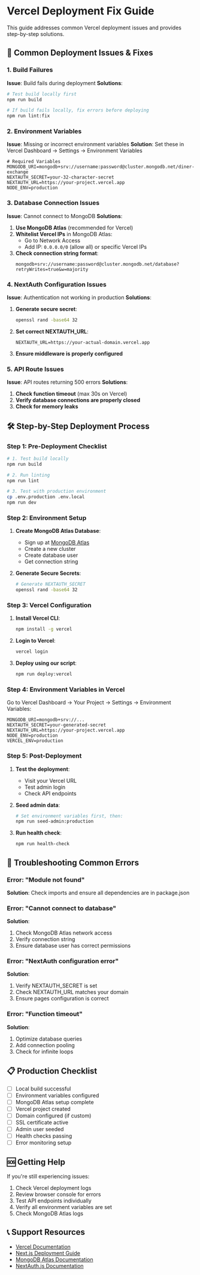 # Vercel Deployment Fix Guide

This guide addresses common Vercel deployment issues and provides step-by-step solutions.

## 🚨 Common Deployment Issues & Fixes

### 1. Build Failures

**Issue**: Build fails during deployment
**Solutions**:

```bash
# Test build locally first
npm run build

# If build fails locally, fix errors before deploying
npm run lint:fix
```

### 2. Environment Variables

**Issue**: Missing or incorrect environment variables
**Solution**: Set these in Vercel Dashboard → Settings → Environment Variables

```env
# Required Variables
MONGODB_URI=mongodb+srv://username:password@cluster.mongodb.net/diner-exchange
NEXTAUTH_SECRET=your-32-character-secret
NEXTAUTH_URL=https://your-project.vercel.app
NODE_ENV=production
```

### 3. Database Connection Issues

**Issue**: Cannot connect to MongoDB
**Solutions**:

1. **Use MongoDB Atlas** (recommended for Vercel)
2. **Whitelist Vercel IPs** in MongoDB Atlas:
   - Go to Network Access
   - Add IP: `0.0.0.0/0` (allow all) or specific Vercel IPs
3. **Check connection string format**:
   ```
   mongodb+srv://username:password@cluster.mongodb.net/database?retryWrites=true&w=majority
   ```

### 4. NextAuth Configuration Issues

**Issue**: Authentication not working in production
**Solutions**:

1. **Generate secure secret**:
   ```bash
   openssl rand -base64 32
   ```

2. **Set correct NEXTAUTH_URL**:
   ```env
   NEXTAUTH_URL=https://your-actual-domain.vercel.app
   ```

3. **Ensure middleware is properly configured**

### 5. API Route Issues

**Issue**: API routes returning 500 errors
**Solutions**:

1. **Check function timeout** (max 30s on Vercel)
2. **Verify database connections are properly closed**
3. **Check for memory leaks**

## 🛠️ Step-by-Step Deployment Process

### Step 1: Pre-Deployment Checklist

```bash
# 1. Test build locally
npm run build

# 2. Run linting
npm run lint

# 3. Test with production environment
cp .env.production .env.local
npm run dev
```

### Step 2: Environment Setup

1. **Create MongoDB Atlas Database**:
   - Sign up at [MongoDB Atlas](https://mongodb.com/atlas)
   - Create a new cluster
   - Create database user
   - Get connection string

2. **Generate Secure Secrets**:
   ```bash
   # Generate NEXTAUTH_SECRET
   openssl rand -base64 32
   ```

### Step 3: Vercel Configuration

1. **Install Vercel CLI**:
   ```bash
   npm install -g vercel
   ```

2. **Login to Vercel**:
   ```bash
   vercel login
   ```

3. **Deploy using our script**:
   ```bash
   npm run deploy:vercel
   ```

### Step 4: Environment Variables in Vercel

Go to Vercel Dashboard → Your Project → Settings → Environment Variables:

```env
MONGODB_URI=mongodb+srv://...
NEXTAUTH_SECRET=your-generated-secret
NEXTAUTH_URL=https://your-project.vercel.app
NODE_ENV=production
VERCEL_ENV=production
```

### Step 5: Post-Deployment

1. **Test the deployment**:
   - Visit your Vercel URL
   - Test admin login
   - Check API endpoints

2. **Seed admin data**:
   ```bash
   # Set environment variables first, then:
   npm run seed-admin:production
   ```

3. **Run health check**:
   ```bash
   npm run health-check
   ```

## 🔧 Troubleshooting Common Errors

### Error: "Module not found"
**Solution**: Check imports and ensure all dependencies are in package.json

### Error: "Cannot connect to database"
**Solution**: 
1. Check MongoDB Atlas network access
2. Verify connection string
3. Ensure database user has correct permissions

### Error: "NextAuth configuration error"
**Solution**:
1. Verify NEXTAUTH_SECRET is set
2. Check NEXTAUTH_URL matches your domain
3. Ensure pages configuration is correct

### Error: "Function timeout"
**Solution**:
1. Optimize database queries
2. Add connection pooling
3. Check for infinite loops

## 📋 Production Checklist

- [ ] Local build successful
- [ ] Environment variables configured
- [ ] MongoDB Atlas setup complete
- [ ] Vercel project created
- [ ] Domain configured (if custom)
- [ ] SSL certificate active
- [ ] Admin user seeded
- [ ] Health checks passing
- [ ] Error monitoring setup

## 🆘 Getting Help

If you're still experiencing issues:

1. Check Vercel deployment logs
2. Review browser console for errors
3. Test API endpoints individually
4. Verify all environment variables are set
5. Check MongoDB Atlas logs

## 📞 Support Resources

- [Vercel Documentation](https://vercel.com/docs)
- [Next.js Deployment Guide](https://nextjs.org/docs/deployment)
- [MongoDB Atlas Documentation](https://docs.atlas.mongodb.com/)
- [NextAuth.js Documentation](https://next-auth.js.org/)
